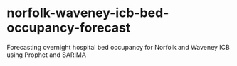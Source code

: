 # norfolk-waveney-icb-bed-occupancy-forecast
Forecasting overnight hospital bed occupancy for Norfolk and Waveney ICB using Prophet and SARIMA
